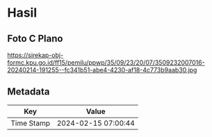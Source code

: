 # Hasil

## Foto C Plano

https://sirekap-obj-formc.kpu.go.id/ff15/pemilu/ppwp/35/09/23/20/07/3509232007016-20240214-191255--fc341b51-abe4-4230-af18-4c773b9aab30.jpg


## Metadata

| Key        | Value               |
| ---------- | ------------------- |
| Time Stamp | 2024-02-15 07:00:44 |



